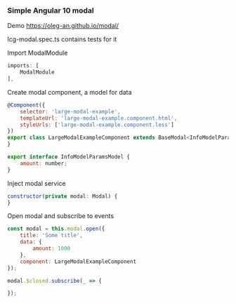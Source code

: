 ### Simple Angular 10 modal
Demo https://oleg-an.github.io/modal/

lcg-modal.spec.ts contains tests for it

Import ModalModule
```js
imports: [
    ModalModule
],
```

Create modal component, a model for data

```js
@Component({
    selector: 'large-modal-example',
    templateUrl: 'large-modal-example.component.html',
    styleUrls: ['large-modal-example.component.less']
})
export class LargeModalExampleComponent extends BaseModal<InfoModelParamsModel> {
}

export interface InfoModelParamsModel {
    amount: number;
}

```
Inject modal service
```js
constructor(private modal: Modal) {
}
```

Open modal and subscribe to events
```js
const modal = this.modal.open({
    title: 'Some title',
    data: {
        amount: 1000
    },
    component: LargeModalExampleComponent
});

modal.$closed.subscribe(_ => {

});
```
